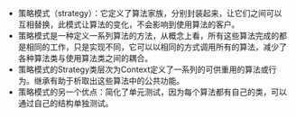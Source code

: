+ 策略模式（strategy）：它定义了算法家族，分别封装起来，让它们之间可以互相替换，此模式让算法的变化，不会影响到使用算法的客户。
+ 策略模式是一种定义一系列算法的方法，从概念上看，所有这些算法完成的都是相同的工作，只是实现不同，它可以以相同的方式调用所有的算法，减少了各种算法类与使用算法类之间的耦合。
+ 策略模式的Strategy类层次为Context定义了一系列的可供重用的算法或行为。继承有助于析取出这些算法中的公共功能。
+ 策略模式的另一个优点：简化了单元测试，因为每个算法都有自己的类，可以通过自己的结构单独测试。
